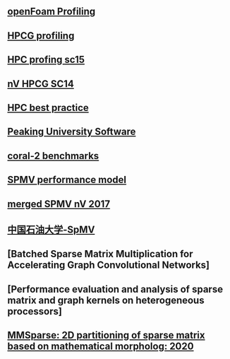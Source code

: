 
## [openFoam Profiling](http://www.hpcadvisorycouncil.com/pdf/OpenFOAM-UK.pdf)
## [HPCG profiling](http://www.hpcadvisorycouncil.com/pdf/HPCG_Analysis_POWER8.pdf)
## [HPC profing sc15](https://crd.lbl.gov/assets/pubs_presos/SC15HPGMGBoFProfiling.pdf)
## [nV HPCG SC14](http://www.hpcg-benchmark.org/downloads/sc14/HPCG_BOF.pdf)
## [HPC best practice](http://www.hpcadvisorycouncil.com/best_practices.php)

## [Peaking University Software](http://hpc.pku.edu.cn/_book/guide/soft_env/module.html)
## [coral-2 benchmarks](https://asc.llnl.gov/coral-2-benchmarks/)
## [SPMV  performance model](https://www.cs.uwyo.edu/~lwang7/papers/HPCS-2012.pdf)
## [merged  SPMV nV 2017](https://github.com/dumerrill/merge-spmv)
## [中国石油大学-SpMV](https://folk.idi.ntnu.no/weifengl/)
## [Batched Sparse Matrix Multiplication for Accelerating Graph Convolutional Networks]
## [Performance evaluation and analysis of sparse matrix and graph kernels on heterogeneous processors]
## [MMSparse: 2D partitioning of sparse matrix based on mathematical morpholog: 2020](jwx@bit.edu.cn)
